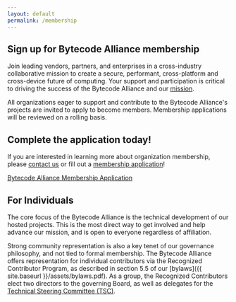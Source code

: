 ```yaml
---
layout: default
permalink: /membership
---
```


<section>
    <div class="container w-container">
        <div class="width-container">
<div id="membership-hero">

<div id="membership-hero-image"></div>
<div id="membership-intro" markdown="1">

## Sign up for Bytecode Alliance membership

Join leading vendors, partners, and enterprises in a cross-industry collaborative mission to create a secure, performant, cross-platform and cross-device future of computing. Your support and participation is critical to driving the success of the Bytecode Alliance and our [mission](mission).

All organizations eager to support and contribute to the Bytecode Alliance's projects are invited to apply to become members. Membership applications will be reviewed on a rolling basis.

</div>
<div class="clear"></div>
</div>

<div id="apply-callout" markdown=1>

## Complete the application today!

If you are interested in learning more about organization membership, please [contact us](mailto:membership@bytecodealliance.org) or fill out a [membership application](assets/membership-agreement.pdf)!

<div class="join-button"><a href="{{ site.baseurl }}/join">Bytecode Alliance Membership Application</a></div>

</div>

<div markdown=1>

## For Individuals

The core focus of the Bytecode Alliance is the technical development of our hosted projects. This is the most direct way to get involved and help advance our mission, and is open to everyone regardless of affiliation.

Strong community representation is also a key tenet of our governance philosophy, and not tied to formal membership. The Bytecode Alliance offers representation for individual contributors via the Recognized Contributor Program, as described in section 5.5 of our [bylaws]({{ site.baseurl }}/assets/bylaws.pdf). As a group, the Recognized Contributors elect two directors to the governing Board, as well as delegates for the [Technical Steering Committee (TSC)](https://github.com/bytecodealliance/governance/blob/main/TSC/charter.md).

</div>

</div>
</div>
</section>
